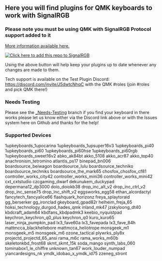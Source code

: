## Here you will find plugins for QMK keyboards to work with SignalRGB ##

### Please note you must be using QMK with SignalRGB Protocol support added to it ###
[More information available here.](https://docs.signalrgb.com/qmk)

[![Click here to add this repo to SignalRGB](https://github.com/SRGBmods/qmk-plugins/blob/main/_images/add-to-signalrgb.png)](https://srgbmods.net/s?p=addon/install?url=https://github.com/SRGBmods/qmk-plugins)

Using the above button will help keep your plugins up to date whenever any changes are made to them.

Tech support is available on the Test Plugin Discord: <https://discord.com/invite/J5dwtcNhqC> with the QMK #roles (join #roles and pick QMK there!)

### Needs Testing ###
Please see the [\_Needs-Testing](https://github.com/SRGBmods/qmk-plugins/tree/needs-testing) branch if you find your keyboard in there works please let us know either via the Discord link above or with the Issues system here on Github and thanks for the help!

### Supported Devices ###
1upkeyboards_1upocarina
1upkeyboards_1upsuper16v3
1upkeyboards_pi40
1upkeyboards_pi60
1upkeyboards_pi60hse
1upkeyboards_pi60rgb
1upkeyboards_sweet16v2
abko_ak84bt
akko_5108
akko_acr87
akko_top40
anachronism_tetromino
atlantis_ps17
binepad_bn006
boardsource_beiwagon
boardsource_lulu
boardsource_techniko
boardsource_techniks
boardsource_the_mark65
chosfox_chosfox_cf81
controller_works_city42
controller_works_mini36
controller_works_mini42
cxt_cxtstudio
czcgaming_dwarf
dekunukem_duckypad
depermana12_dp3000
doio_doiokb38
drop_inc_alt_v2
drop_inc_ctrl_v2
drop_inc_sense75
drop_inc_shift_v2
eggsworks_egg58
ethan_alcordactyl
fancytech_fancyalice66
flashquark_horizonz
freya_splaytoraid
gg_berserker
gg_ironclad
gkeyboard_gpad82r
helheim_freja_65
hoksi_technology_durgod_hades_qmk
inland_mk47
jzskyloong_dt40
kbdcraft_adam64
kbdfans_kbdpadmk3
keebio_nyquistpad
keychron_keychron_q0_plus
keychron_q0
kuro_kuro65
laser_ninja_pumpkin_pad
lx3_fave60a
lx3_favepada
lx3_fave_84h
mattmcca_blackhellebore
mattmcca_heliotrope
monsgeek_m1
monsgeek_m5
monsgeek_m6
ozone_tactical
plywrks_ply8x
projectd_projectd_65_ansi
rama_m6c
rama_works_m60b
skeletonkbd_frost68
skmt_skmt_15k
soda_mango
synth_labs_060
tominabox1_le_chiffre
unknown_tan67
work_louder_numpad
yiancardesigns_nk
ymdk_idobao_x_ymdk_id75
zzeneg_stront